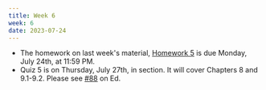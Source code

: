 ```yaml
---
title: Week 6
week: 6
date: 2023-07-24
---
```


- The homework on last week's material, [Homework 5](http://prob140.datahub.berkeley.edu/hub/user-redirect/git-pull?repo=https://github.com/stat88/content-su23&branch=main&subPath=hw/Homework_05.ipynb) is due Monday, July 24th, at 11:59 PM.
- Quiz 5 is on Thursday, July 27th, in section. It will cover Chapters 8 and 9.1-9.2. Please see [#88](https://edstem.org/us/courses/40833/discussion/3280690) on Ed.
